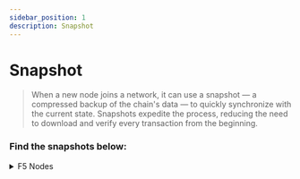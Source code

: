 ```yaml
---
sidebar_position: 1
description: Snapshot
---
```


# Snapshot

> When a new node joins a network, it can use a snapshot — a compressed backup of the chain's data — to quickly synchronize with the current state. Snapshots expedite the process, reducing the need to download and verify every transaction from the beginning.

### Find the snapshots below:

<details>
  <summary>F5 Nodes</summary>
  <div>
    <div>Stop the node</div>
    <code>sudo systemctl stop zetacored</code>
    <div>Stop the node</div>
    <code>sudo systemctl stop zetacored</code>
  </div>
</details>
